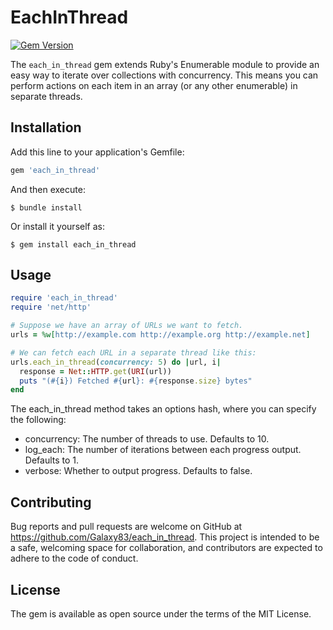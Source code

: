 # EachInThread
[![Gem Version](https://badge.fury.io/rb/each_in_thread.svg)](https://badge.fury.io/rb/each_in_thread)

The `each_in_thread` gem extends Ruby's Enumerable module to provide an easy way to iterate over collections with
concurrency. This means you can perform actions on each item in an array (or any other enumerable) in separate threads.

## Installation

Add this line to your application's Gemfile:

```ruby
gem 'each_in_thread'
```

And then execute:

    $ bundle install

Or install it yourself as:

    $ gem install each_in_thread

## Usage

```ruby
require 'each_in_thread'
require 'net/http'

# Suppose we have an array of URLs we want to fetch.
urls = %w[http://example.com http://example.org http://example.net]

# We can fetch each URL in a separate thread like this:
urls.each_in_thread(concurrency: 5) do |url, i|
  response = Net::HTTP.get(URI(url))
  puts "(#{i}) Fetched #{url}: #{response.size} bytes"
end
```

The each_in_thread method takes an options hash, where you can specify the following:

- concurrency: The number of threads to use. Defaults to 10.
- log_each: The number of iterations between each progress output. Defaults to 1.
- verbose: Whether to output progress. Defaults to false.

## Contributing

Bug reports and pull requests are welcome on GitHub at https://github.com/Galaxy83/each_in_thread. This
project is intended to be a safe, welcoming space for collaboration, and contributors are expected to adhere to the code
of conduct.

## License

The gem is available as open source under the terms of the MIT License.
